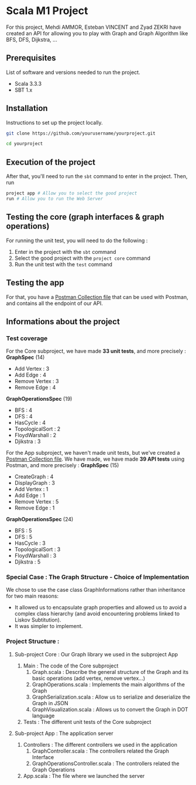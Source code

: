 # Scala M1 Project

For this project, Mehdi AMMOR, Esteban VINCENT and Zyad ZEKRI have created an API for allowing you to play with Graph and Graph Algorithm like BFS, DFS, Dijkstra, ...

## Prerequisites

List of software and versions needed to run the project.
- Scala 3.3.3
- SBT 1.x

## Installation

Instructions to set up the project locally.

```bash
git clone https://github.com/yourusername/yourproject.git

cd yourproject
```

## Execution of the project

After that, you'll need to run the `sbt` command to enter in the project.
Then, run
```bash
project app # Allow you to select the good project
run # Allow you to run the Web Server
```

## Testing the core (graph interfaces & graph operations)

For running the unit test, you will need to do the following :
1. Enter in the project with the `sbt` command
2. Select the good project with the `project core` command
3. Run the unit test with the `test` command

## Testing the app

For that, you have a [Postman Collection file](./PostmanCollection.json) that can be used with Postman, and contains all the endpoint of our API.

## Informations about the project

### Test coverage

For the Core subproject, we have made **33 unit tests**, and more precisely :
__GraphSpec__ (14)
- Add Vertex : 3
- Add Edge : 4
- Remove Vertex : 3
- Remove Edge : 4

__GraphOperationsSpec__ (19)
- BFS : 4
- DFS : 4
- HasCycle : 4
- TopologicalSort : 2
- FloydWarshall : 2
- Djikstra : 3


For the App subproject, we haven't made unit tests, but we've created a [Postman Collection file](./PostmanCollection.json).
We have made, we have made **39 API tests** using Postman, and more precisely :
__GraphSpec__ (15)
- CreateGraph : 4
- DisplayGraph : 3
- Add Vertex : 1
- Add Edge : 1
- Remove Vertex : 5
- Remove Edge : 1

__GraphOperationsSpec__ (24)
- BFS : 5
- DFS : 5
- HasCycle : 3
- TopologicalSort : 3
- FloydWarshall : 3
- Djikstra : 5

### Special Case : The Graph Structure - Choice of Implementation
We chose to use the case class GraphInformations rather than inheritance for two main reasons:
- It allowed us to encapsulate graph properties and allowed us to avoid a complex class hierarchy (and avoid encountering problems linked to Liskov Subtitution).
- It was simpler to implement.


### Project Structure :
1. Sub-project Core : Our Graph library we used in the subproject App
    1. Main : The code of the Core subproject
        1. Graph.scala : Describe the general structure of the Graph and its basic operations (add vertex, remove vertex...)
        2. GraphOperations.scala : Implements the main algorithms of the Graph
        3. GraphSerialization.scala : Allow us to serialize and deserialize the Graph in JSON
        4. GraphVisualization.scala : Allows us to convert the Graph in DOT language
    2. Tests : The different unit tests of the Core subproject

2. Sub-project App : The application server
    1. Controllers : The different controllers we used in the application
        1. GraphController.scala : The controllers related the Graph Interface
        2. GraphOperationsController.scala : The controllers related the Graph Operations
    2. App.scala : The file where we launched the server